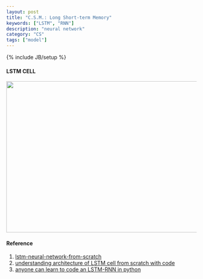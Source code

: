 ```yaml
---
layout: post
title: "C.S.M.: Long Short-term Memory"
keywords: ["LSTM", "RNN"]
description: "neural network"
category: "CS"
tags: ["model"]
---
```

{% include JB/setup %}

#### LSTM CELL
<img src="{{IMAGE_PATH}}/LSTM.jpeg" height="400" width="628" />


#### Reference
1. [lstm-neural-network-from-scratch](https://www.kaggle.com/navjindervirdee/lstm-neural-network-from-scratch)
2. [understanding architecture of LSTM cell from scratch with code](https://hackernoon.com/understanding-architecture-of-lstm-cell-from-scratch-with-code-8da40f0b71f4)
3. [anyone can learn to code an LSTM-RNN in python](https://iamtrask.github.io/2015/11/15/anyone-can-code-lstm/)
